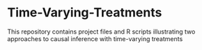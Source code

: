 # Time-Varying-Treatments
This repository contains project files and R scripts illustrating two approaches to causal inference with time-varying treatments

